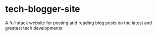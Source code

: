 # tech-blogger-site
A full stack website for posting and reading blog posts on the latest and greatest tech developments

